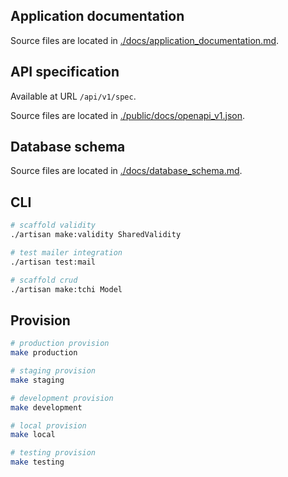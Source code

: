 ## Application documentation

Source files are located in [./docs/application_documentation.md](./docs/application_documentation.md).

## API specification

Available at URL `/api/v1/spec`.

Source files are located in [./public/docs/openapi_v1.json](./public/docs/openapi_v1.json).

## Database schema

Source files are located in [./docs/database_schema.md](./docs/database_schema.md).

## CLI

```sh
# scaffold validity
./artisan make:validity SharedValidity

# test mailer integration
./artisan test:mail

# scaffold crud
./artisan make:tchi Model
```

## Provision

```sh
# production provision
make production

# staging provision
make staging

# development provision
make development

# local provision
make local

# testing provision
make testing
```
